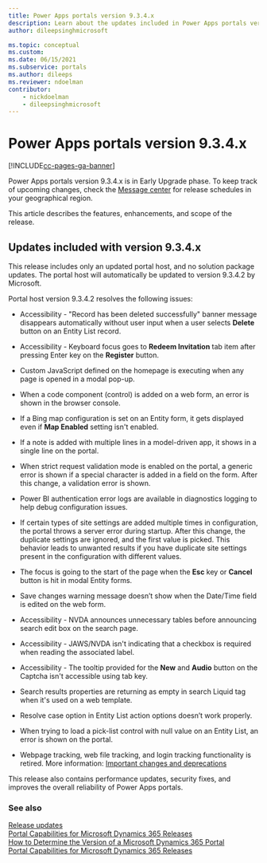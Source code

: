 ```yaml
---
title: Power Apps portals version 9.3.4.x
description: Learn about the updates included in Power Apps portals version 9.3.4.x, including fixes, enhancements, and the scope of the release.
author: dileepsinghmicrosoft

ms.topic: conceptual
ms.custom: 
ms.date: 06/15/2021
ms.subservice: portals
ms.author: dileeps
ms.reviewer: ndoelman
contributor:
    - nickdoelman
    - dileepsinghmicrosoft
---
```


# Power Apps portals version 9.3.4.x


[!INCLUDE[cc-pages-ga-banner](../../../includes/cc-pages-ga-banner.md)]

Power Apps portals version 9.3.4.x is in Early Upgrade phase. To keep track of upcoming changes, check the [Message center](/microsoft-365/admin/manage/message-center) for release schedules in your geographical region.

This article describes the features, enhancements, and scope of the release.

## Updates included with version 9.3.4.x

This release includes only an updated portal host, and no solution package updates. The portal host will automatically be updated to version 9.3.4.2 by Microsoft.

Portal host version 9.3.4.2 resolves the following issues:

- Accessibility - "Record has been deleted successfully" banner message disappears automatically without user input when a user selects **Delete** button on an Entity List record.

- Accessibility - Keyboard focus goes to **Redeem Invitation** tab item after pressing Enter key on the **Register** button.

- Custom JavaScript defined on the homepage is executing when any page is opened in a modal pop-up.

- When a code component (control) is added on a web form, an error is shown in the browser console.

- If a Bing map configuration is set on an Entity form, it gets displayed even if **Map Enabled** setting isn't enabled.

- If a note is added with multiple lines in a model-driven app, it shows in a single line on the portal.

- When strict request validation mode is enabled on the portal, a generic error is shown if a special character is added in a field on the form. After this change, a validation error is shown.

- Power BI authentication error logs are available in diagnostics logging to help debug configuration issues.

- If certain types of site settings are added multiple times in configuration, the portal throws a server error during startup. After this change, the duplicate settings are ignored, and the first value is picked. This behavior leads to unwanted results if you have duplicate site settings present in the configuration with different values.

- The focus is going to the start of the page when the **Esc** key or **Cancel** button is hit in modal Entity forms.

- Save changes warning message doesn’t show when the Date/Time field is edited on the web form.

- Accessibility - NVDA announces unnecessary tables before announcing search edit box on the search page.

- Accessibility - JAWS/NVDA isn't indicating that a checkbox is required when reading the associated label.

- Accessibility - The tooltip provided for the **New** and **Audio** button on the Captcha isn't accessible using tab key.

- Search results properties are returning as empty in search Liquid tag when it's used on a web template.

- Resolve case option in Entity List action options doesn’t work properly.

- When trying to load a pick-list control with null value on an Entity List, an error is shown on the portal.

- Webpage tracking, web file tracking, and login tracking functionality is retired. More information: [Important changes and deprecations](../important-changes-deprecations.md#tracking-for-webpage-web-file-and-login)

This release also contains performance updates, security fixes, and improves the overall reliability of Power Apps portals.

### See also

[Release updates](../release-updates.md) <br>
[Portal Capabilities for Microsoft Dynamics 365 Releases](https://support.microsoft.com/topic/portal-capabilities-for-microsoft-dynamics-365-releases-81f5fcc9-ef72-8b2e-5b4b-29e9840fb5c4) <br>
[How to Determine the Version of a Microsoft Dynamics 365 Portal](https://support.microsoft.com/topic/how-to-determine-the-version-of-a-microsoft-dynamics-365-portal-d2400fdc-b1dd-597b-feab-87abc805325e) <br>
[Portal Capabilities for Microsoft Dynamics 365 Releases](https://support.microsoft.com/topic/portal-capabilities-for-microsoft-dynamics-365-releases-81f5fcc9-ef72-8b2e-5b4b-29e9840fb5c4)

